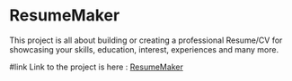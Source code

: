 # ResumeMaker
This project is all about building or creating a professional Resume/CV for showcasing your skills, education, interest, experiences and many more.


#link
Link to the project is here :
<a href="https://lazycodersk.github.io/ResumeMaker/">ResumeMaker</a>


